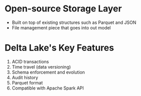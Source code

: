 # Open-source Storage Layer
* Built on top of existing structures such as Parquet and JSON
* File management piece that goes into out model
# Delta Lake's Key Features
1. ACID transactions
2. Time travel (data versioning)
3. Schema enforcement and evolution
4. Audit history
5. Parquet format
6. Compatible with Apache Spark API